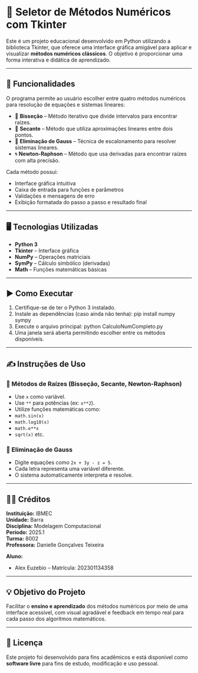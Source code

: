 # 🌸 Seletor de Métodos Numéricos com Tkinter

Este é um projeto educacional desenvolvido em Python utilizando a biblioteca Tkinter, que oferece uma interface gráfica amigável para aplicar e visualizar **métodos numéricos clássicos**. O objetivo é proporcionar uma forma interativa e didática de aprendizado.

---

## 📌 Funcionalidades

O programa permite ao usuário escolher entre quatro métodos numéricos para resolução de equações e sistemas lineares:

- 💎 **Bisseção** – Método iterativo que divide intervalos para encontrar raízes.
- 🌈 **Secante** – Método que utiliza aproximações lineares entre dois pontos.
- 🔢 **Eliminação de Gauss** – Técnica de escalonamento para resolver sistemas lineares.
- 🌀 **Newton-Raphson** – Método que usa derivadas para encontrar raízes com alta precisão.

Cada método possui:
- Interface gráfica intuitiva
- Caixa de entrada para funções e parâmetros
- Validações e mensagens de erro
- Exibição formatada do passo a passo e resultado final

---

## 🖥️ Tecnologias Utilizadas

- **Python 3**
- **Tkinter** – Interface gráfica
- **NumPy** – Operações matriciais
- **SymPy** – Cálculo simbólico (derivadas)
- **Math** – Funções matemáticas básicas

---

## ▶️ Como Executar

1. Certifique-se de ter o Python 3 instalado.
2. Instale as dependências (caso ainda não tenha):
pip install numpy sympy
3. Execute o arquivo principal:
python CalculoNumCompleto.py
4. Uma janela será aberta permitindo escolher entre os métodos disponíveis.

---

## ✍️ Instruções de Uso

### 🧮 Métodos de Raízes (Bisseção, Secante, Newton-Raphson)

- Use `x` como variável.
- Use `**` para potências (ex: `x**2`).
- Utilize funções matemáticas como:
- `math.sin(x)`
- `math.log10(x)`
- `math.e**x`
- `sqrt(x)` etc.

### 🔢 Eliminação de Gauss

- Digite equações como `2x + 3y - z = 5`.
- Cada letra representa uma variável diferente.
- O sistema automaticamente interpreta e resolve.

---

## 👨‍🏫 Créditos

**Instituição:** IBMEC  
**Unidade:** Barra  
**Disciplina:** Modelagem Computacional  
**Período:** 2025.1  
**Turma:** 8002  
**Professora:** Danielle Gonçalves Teixeira

**Aluno:**  
- Alex Euzebio – Matrícula: 202301134358

---

## 💡 Objetivo do Projeto

Facilitar o **ensino e aprendizado** dos métodos numéricos por meio de uma interface acessível, com visual agradável e feedback em tempo real para cada passo dos algoritmos matemáticos.

---

## 📃 Licença

Este projeto foi desenvolvido para fins acadêmicos e está disponível como **software livre** para fins de estudo, modificação e uso pessoal.


